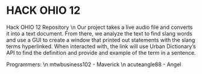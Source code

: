 # HACK OHIO 12
Hack OHIO 12 Repository
\n Our project takes a live audio file and converts it into a text document. From there, we analyze the text to find slang words and use a GUI to create a window that printed out statements with the slang terms hyperlinked. When interacted with, the link will use Urban Dictionary’s API to find the definition and provide and example of the term in a sentence.

Programmers:
\n mtwbusiness102 - Maverick
\n acuteangle88 - Angel
